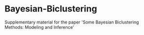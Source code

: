 # Bayesian-Biclustering
Supplementary material for the paper 'Some Bayesian Biclustering Methods: Modeling and Inference'
